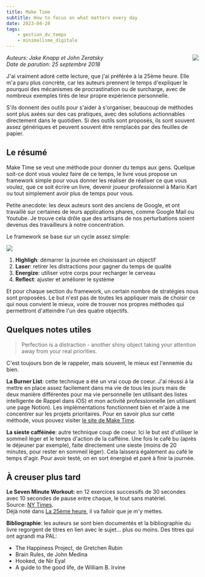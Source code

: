 ```yaml
---
title: Make Time
subtitle: How to focus on what matters every day
date: 2023-04-28
tags:
    - gestion_du_temps
    - minimalisme_digitale
---
```


<img src="images/cover_make_time.jpg" align=right />

_Auteurs: Jake Knapp et John Zeratsky_  
_Date de parution: 25 septembre 2018_  

J'ai vraiment adoré cette lecture, que j'ai préférée à la 25ème heure. Elle m'a 
paru plus concrète, car les auteurs prennent le temps d'expliquer le pourquoi 
des mécanismes de procrastination ou de surcharge, avec de nombreux exemples 
tirés de leur propre expérience personnelle.

S'ils donnent des outils pour s'aider à s'organiser, beaucoup de méthodes sont 
plus axées sur des cas pratiques, avec des solutions actionnables directement
dans le quotidien. Si des outils sont proposés, ils sont souvent assez 
génériques et peuvent souvent être remplacés par des feuilles de papier. 

## Le résumé

Make Time se veut une méthode pour donner du temps aux gens. Quelque soit-ce 
dont vous voulez faire de ce temps, le livre vous propose un framework simple
pour vous donner les réaliser de réaliser ce que vous voulez, que ce soit écrire
un livre, devenir joueur professionnel à Mario Kart ou tout simplement avoir
plus de temps pour vous. 

Petite anecdote: les deux auteurs sont des anciens de Google, et ont travaillé
sur certaines de leurs applications phares, comme Google Mail ou Youtube. Je 
trouve cela drôle que des artisans de nos perturbations soient devenus des 
travailleurs à notre concentration.

Le framework se base sur un cycle assez simple:

<img src="images/schema_make_time.png"/>

1. **Highligh**: démarrer la journée en choisissant un objectif
2. **Laser**: retirer les distractions pour gagner du temps de qualité
3. **Energize**: utiliser votre corps pour recharger le cerveau
4. **Reflect**: ajuster et améliorer le système

Et pour chaque section du framework, un certain nombre de stratégies nous sont
proposées. Le but n'est pas de toutes les appliquer mais de choisir ce qui nous
convient le mieux, voire de trouver nos propres méthodes qui permettront
d'atteindre l'un des quatre objectifs.

## Quelques notes utiles

> Perfection is a distraction - another shiny object taking your attention away
> from your real priorities.

C'est toujours bon de le rappeler, mais souvent, le mieux est l'ennemie du bien.

**La Burner List**: cette technique a été un vrai coup de coeur. J'ai réussi à
la mettre en place assez facilement dans ma vie de tous les jours mais de deux
manière différentes pour ma vie personnelle (en utilisant des listes 
intelligente de Rappel dans iOS) et mon activité professionnelle (en utilisant 
une page Notion). Les implémentations fonctionnent bien et m'aide à me
concentrer sur les projets prioritaires. Pour en savoir plus sur cette méthode,
vous pouvez visiter 
[le site de Make Time](https://maketime.blog/article/the-burner-list-my-simple-paper-based-system-for-focused-to-dos/). 

**La sieste cafféinée**: autre technique coup de coeur. Ici le but est 
d'utiliser le sommeil léger et le temps d'action de la cafféine. Une fois le 
café bu (après le déjeuner par exemple), faite directement une sieste (moins de 
20 minutes, pour rester en sommeil léger). Cela laissera également au café le 
temps d'agir. Pour avoir testé, on en sort énergisé et paré à finir la journée.

## À creuser plus tard 

**Le Seven Minute Workout:** en 12 exercices successifs de 30 secondes avec 10 
secondes de pause entre chaque, le tout sans matériel.  
Source: [NY Times](https://www.nytimes.com/interactive/projects/well/workouts/).  
Déjà noté dans [La 25ème heure](/library/la_25eme_heure/), il va falloir que je
m'y mettes.

**Bibliographie**: les auteurs se sont bien documentés et la bibliographie du 
livre regorgent de titres en lien avec le sujet... plus ou moins. Des titres qui 
ont agrandi ma PAL:

- The Happiness Project, de Gretchen Rubin
- Brain Rules, de John Medina
- Hooked, de Nir Eyal
- A guide to the good life, de William B. Irvine